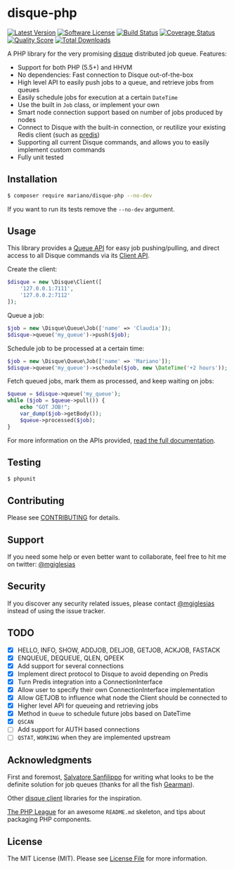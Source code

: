 # disque-php

[![Latest Version](https://img.shields.io/packagist/v/mariano/disque-php.svg?style=flat-square)](https://github.com/mariano/disque-php/releases)
[![Software License](https://img.shields.io/badge/license-MIT-brightgreen.svg?style=flat-square)](LICENSE.md)
[![Build Status](https://img.shields.io/travis/mariano/disque-php/master.svg?style=flat-square)](https://travis-ci.org/mariano/disque-php)
[![Coverage Status](https://img.shields.io/scrutinizer/coverage/g/mariano/disque-php.svg?style=flat-square)](https://scrutinizer-ci.com/g/mariano/disque-php/code-structure)
[![Quality Score](https://img.shields.io/scrutinizer/g/mariano/disque-php.svg?style=flat-square)](https://scrutinizer-ci.com/g/mariano/disque-php)
[![Total Downloads](https://img.shields.io/packagist/dt/mariano/disque-php.svg?style=flat-square)](https://packagist.org/packages/mariano/disque-php)

A PHP library for the very promising [disque](https://github.com/antirez/disque)
distributed job queue. Features:

* Support for both PHP (5.5+) and HHVM
* No dependencies: Fast connection to Disque out-of-the-box
* High level API to easily push jobs to a queue, and retrieve jobs from queues
* Easily schedule jobs for execution at a certain `DateTime`
* Use the built in `Job` class, or implement your own
* Smart node connection support based on number of jobs produced by nodes
* Connect to Disque with the built-in connection, or reutilize your existing Redis client (such as [predis](https://github.com/nrk/predis))
* Supporting all current Disque commands, and allows you to easily implement custom commands
* Fully unit tested

## Installation

```bash
$ composer require mariano/disque-php --no-dev
```

If you want to run its tests remove the `--no-dev` argument.

## Usage

This library provides a [Queue API](docs/README.md#queue-api) for easy job 
pushing/pulling, and direct access to all Disque commands via its 
[Client API](docs/README.md#client-api).

Create the client:

```php
$disque = new \Disque\Client([
    '127.0.0.1:7111',
    '127.0.0.2:7112'
]);
```

Queue a job:

```php
$job = new \Disque\Queue\Job(['name' => 'Claudia']);
$disque->queue('my_queue')->push($job);
```

Schedule job to be processed at a certain time:

```php
$job = new \Disque\Queue\Job(['name' => 'Mariano']);
$disque->queue('my_queue')->schedule($job, new \DateTime('+2 hours'));
```

Fetch queued jobs, mark them as processed, and keep waiting on jobs:

```php
$queue = $disque->queue('my_queue');
while ($job = $queue->pull()) {
    echo "GOT JOB!";
    var_dump($job->getBody());
    $queue->processed($job);
}
```

For more information on the APIs provided, 
[read the full documentation](docs/README.md).

## Testing

``` bash
$ phpunit
```

## Contributing

Please see [CONTRIBUTING](CONTRIBUTING.md) for details.

## Support

If you need some help or even better want to collaborate, feel free to hit me 
on twitter: [@mgiglesias](https://twitter.com/mgiglesias)

## Security

If you discover any security related issues, please contact [@mgiglesias](https://twitter.com/mgiglesias)
instead of using the issue tracker.

## TODO

- [x] HELLO, INFO, SHOW, ADDJOB, DELJOB, GETJOB, ACKJOB, FASTACK
- [x] ENQUEUE, DEQUEUE, QLEN, QPEEK
- [x] Add support for several connections
- [x] Implement direct protocol to Disque to avoid depending on Predis
- [x] Turn Predis integration into a ConnectionInterface
- [x] Allow user to specify their own ConnectionInterface implementation
- [x] Allow GETJOB to influence what node the Client should be connected to
- [x] Higher level API for queueing and retrieving jobs
- [x] Method in `Queue` to schedule future jobs based on DateTime
- [x] `QSCAN`
- [ ] Add support for AUTH based connections
- [ ] `QSTAT`, `WORKING` when they are implemented upstream

## Acknowledgments

First and foremost, [Salvatore Sanfilippo](https://twitter.com/antirez) for writing what looks to be the
definite solution for job queues (thanks for all the fish [Gearman](http://gearman.org/)).

Other [disque client](https://github.com/antirez/disque#client-libraries) 
libraries for the inspiration.

[The PHP League](https://thephpleague.com) for an awesome `README.md` skeleton,
and tips about packaging PHP components.

## License

The MIT License (MIT). Please see [License File](LICENSE.md) for more information.
